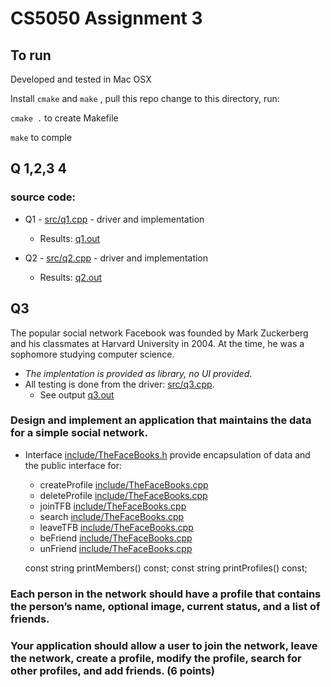 
# CS5050 Assignment 3

## To run

Developed and tested in Mac OSX 

Install `cmake` and `make` , pull this repo change to this directory, run:

`cmake .` to create Makefile

`make` to comple


## Q 1,2,3 4

### source code:

* Q1 - [src/q1.cpp](src/q1.cpp) - driver and implementation
  * Results: [q1.out](q1.out)
  
* Q2 - [src/q2.cpp](src/q2.cpp)  - driver and implementation
  * Results: [q2.out](q2.out)
  
## Q3
The popular social network Facebook was founded by Mark Zuckerberg and his classmates at Harvard University in 2004. At the time, he was a sophomore studying computer science.

* _The implentation is provided as library, no UI provided_. 
* All testing is done from the driver: [src/q3.cpp](src/q3.cpp). 
  * See output [q3.out](q3.out)

### Design and implement an application that maintains the data for a simple social network.

* Interface [include/TheFaceBooks.h](include/TheFaceBooks.h) provide encapsulation of data and the public interface for:
   * createProfile [include/TheFaceBooks.cpp](include/TheFaceBooks.cpp#L23)
   * deleteProfile [include/TheFaceBooks.cpp](include/TheFaceBooks.cpp#L47)
   * joinTFB [include/TheFaceBooks.cpp](include/TheFaceBooks.cpp#L29)
   * search [include/TheFaceBooks.cpp](include/TheFaceBooks.cpp#L35)
   * leaveTFB [include/TheFaceBooks.cpp](include/TheFaceBooks.cpp#L56)
   * beFriend [include/TheFaceBooks.cpp](include/TheFaceBooks.cpp#L62)
   * unFriend [include/TheFaceBooks.cpp](include/TheFaceBooks.cpp#L67)

   const string printMembers() const;
   const string printProfiles() const;



### Each person in the network should have a profile that contains the person’s name, optional image, current status, and a list of friends. 
### Your application should allow a user to join the network, leave the network, create a profile, modify the profile, search for other profiles, and add friends. (6 points)

 
